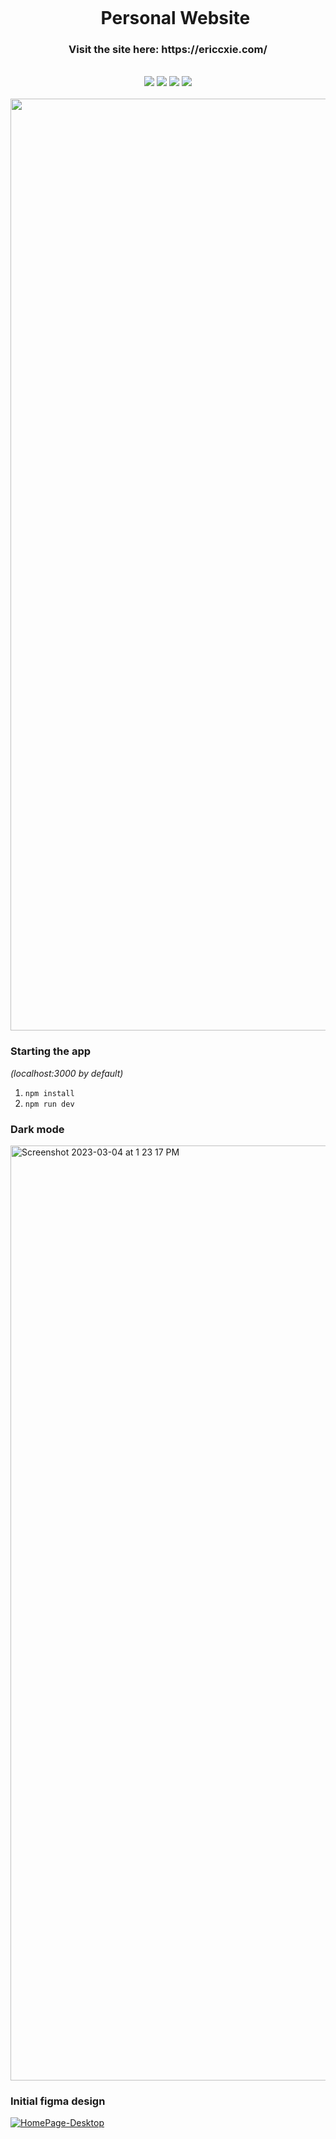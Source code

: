 <div align="center">
    <div id="user-content-toc">
      <ul>
          <summary><h1 style="display: inline-block; margin-bottom:0px">Personal Website</h1></summary>
      </ul>
    </div>
    <h3>Visit the site here: https://ericcxie.com/</h3>
    <br>
    <img src="https://img.shields.io/badge/react-%2320232a.svg?style=for-the-badge&logo=react&logoColor=%2361DAFB"/>
    <img src="https://img.shields.io/badge/Next-black?style=for-the-badge&logo=next.js&logoColor=white"/>
    <img src="https://img.shields.io/badge/tailwindcss-%2338B2AC.svg?style=for-the-badge&logo=tailwind-css&logoColor=white"/>
    <img src="https://img.shields.io/badge/figma-%23F24E1E.svg?style=for-the-badge&logo=figma&logoColor=white"/>
    <br><br>
    <img width="1491" alt="Screenshot 2023-03-04 at 1 20 49 PM" src="https://user-images.githubusercontent.com/66566975/222922444-3edffe55-d05d-44bd-a8f7-0194fdc6e207.png">
</div>

### Starting the app
_(localhost:3000 by default)_
1. `npm install`
1. `npm run dev`

### Dark mode
<img width="1496" alt="Screenshot 2023-03-04 at 1 23 17 PM" src="https://user-images.githubusercontent.com/66566975/222922521-cb77a806-b385-4902-875c-fd5e4e70e33e.png">

### Initial figma design
[![HomePage-Desktop](https://user-images.githubusercontent.com/66566975/223449291-264a791a-e9cf-48db-8a17-4df893b5da7c.jpg)](https://www.figma.com/proto/cLmEGsYANojpucopovTIdQ/Personal-Website-F22?node-id=152%3A2&scaling=min-zoom&page-id=0%3A1)


